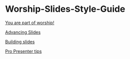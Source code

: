 # Worship-Slides-Style-Guide

[You are part of worship!](You%20are%20part%20of%20worship!.md)

[Advancing Slides](Advancing%20slides/Advancing%20Slides.md)

[Building slides](Building%20slides.md)

[Pro Presenter tips](Pro%20Presenter%20tips.md)